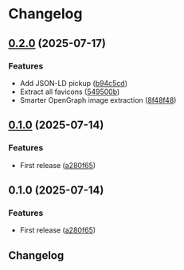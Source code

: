# Changelog

## [0.2.0](https://github.com/humanwhocodes/webpage-meta-extractor/compare/webpage-meta-extractor-v0.1.0...webpage-meta-extractor-v0.2.0) (2025-07-17)


### Features

* Add JSON-LD pickup ([b94c5cd](https://github.com/humanwhocodes/webpage-meta-extractor/commit/b94c5cdb4972cb3f02fa82453fdba6ce87738199))
* Extract all favicons ([549500b](https://github.com/humanwhocodes/webpage-meta-extractor/commit/549500b677125c4c74a546637f122032a5392f9b))
* Smarter OpenGraph image extraction ([8f48f48](https://github.com/humanwhocodes/webpage-meta-extractor/commit/8f48f48b54088e9928202b43c6a78a4547c237a6))

## [0.1.0](https://github.com/humanwhocodes/webpage-meta-extractor/compare/webpage-meta-extractor-v0.1.0...webpage-meta-extractor-v0.1.0) (2025-07-14)


### Features

* First release ([a280f65](https://github.com/humanwhocodes/webpage-meta-extractor/commit/a280f65b1d97511445cb7782b95f2c8fd712ac18))

## 0.1.0 (2025-07-14)


### Features

* First release ([a280f65](https://github.com/humanwhocodes/webpage-meta-extractor/commit/a280f65b1d97511445cb7782b95f2c8fd712ac18))

## Changelog
